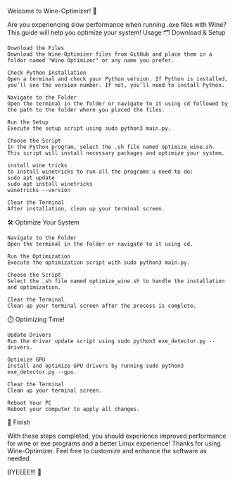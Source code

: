 Welcome to Wine-Optimizer! 🎉

Are you experiencing slow performance when running .exe files with Wine? This guide will help you optimize your system!
Usage
🗂️ Download & Setup

    Download the Files
    Download the Wine-Optimizer files from GitHub and place them in a folder named "Wine Optimizer" or any name you prefer.

    Check Python Installation
    Open a terminal and check your Python version. If Python is installed, you’ll see the version number. If not, you’ll need to install Python.

    Navigate to the Folder
    Open the terminal in the folder or navigate to it using cd followed by the path to the folder where you placed the files.

    Run the Setup
    Execute the setup script using sudo python3 main.py.

    Choose the Script
    In the Python program, select the .sh file named optimize_wine.sh. This script will install necessary packages and optimize your system.

    install wine tricks
    to install winetricks to run all the programs u need to do: 
    sudo apt update
    sudo apt install winetricks
    winetricks --version

    Clear the Terminal
    After installation, clean up your terminal screen.

🛠️ Optimize Your System

    Navigate to the Folder
    Open the terminal in the folder or navigate to it using cd.

    Run the Optimization
    Execute the optimization script with sudo python3 main.py.

    Choose the Script
    Select the .sh file named optimize_wine.sh to handle the installation and optimization.

    Clear the Terminal
    Clean up your terminal screen after the process is complete.

⏱️ Optimizing Time!

    Update Drivers
    Run the driver update script using sudo python3 exe_detector.py --drivers.

    Optimize GPU
    Install and optimize GPU drivers by running sudo python3 exe_detector.py --gpu.

    Clear the Terminal
    Clean up your terminal screen.

    Reboot Your PC
    Reboot your computer to apply all changes.

🎉 Finish

With these steps completed, you should experience improved performance for wine or exe programs and a better Linux experience! Thanks for using Wine-Optimizer. Feel free to customize and enhance the software as needed.

BYEEEE!!! 👋

